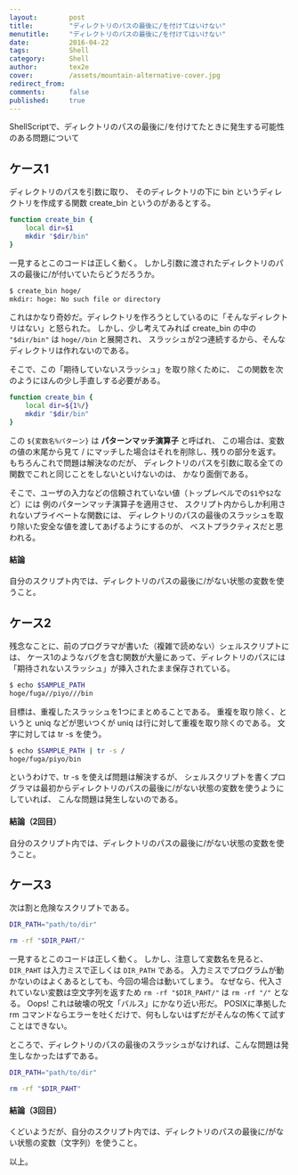 ```yaml
---
layout:        post
title:         "ディレクトリのパスの最後に/を付けてはいけない"
menutitle:     "ディレクトリのパスの最後に/を付けてはいけない"
date:          2016-04-22
tags:          Shell
category:      Shell
author:        tex2e
cover:         /assets/mountain-alternative-cover.jpg
redirect_from:
comments:      false
published:     true
---
```


ShellScriptで、ディレクトリのパスの最後に/を付けてたときに発生する可能性のある問題について

ケース1
--------

ディレクトリのパスを引数に取り、
そのディレクトリの下に bin というディレクトリを作成する関数 create_bin というのがあるとする。

```bash
function create_bin {
    local dir=$1
    mkdir "$dir/bin"
}
```

一見するとこのコードは正しく動く。
しかし引数に渡されたディレクトリのパスの最後に/が付いていたらどうだろうか。

```bash
$ create_bin hoge/
mkdir: hoge: No such file or directory
```

これはかなり奇妙だ。ディレクトリを作ろうとしているのに「そんなディレクトリはない」と怒られた。
しかし、少し考えてみれば create_bin の中の `"$dir/bin"` は `hoge//bin` と展開され、
スラッシュが2つ連続するから、そんなディレクトリは作れないのである。

そこで、この「期待していないスラッシュ」を取り除くために、
この関数を次のようにほんの少し手直しする必要がある。

```bash
function create_bin {
    local dir=${1%/}
    mkdir "$dir/bin"
}
```

この `${変数名%パターン}` は **パターンマッチ演算子** と呼ばれ、
この場合は、変数の値の末尾から見て / にマッチした場合はそれを削除し、残りの部分を返す。
もちろんこれで問題は解決なのだが、
ディレクトリのパスを引数に取る全ての関数でこれと同じことをしないといけないのは、
かなり面倒である。

そこで、ユーザの入力などの信頼されていない値（トップレベルでの`$1`や`$2`など）には
例のパターンマッチ演算子を適用させ、
スクリプト内からしか利用されないプライベートな関数には、
ディレクトリのパスの最後のスラッシュを取り除いた安全な値を渡してあげるようにするのが、
ベストプラクティスだと思われる。

#### 結論

自分のスクリプト内では、ディレクトリのパスの最後に/がない状態の変数を使うこと。


ケース2
----------

残念なことに、前のプログラマが書いた（複雑で読めない）シェルスクリプトには、
ケース1のようなバグを含む関数が大量にあって、ディレクトリのパスには
「期待されないスラッシュ」が挿入されたまま保存されている。

```bash
$ echo $SAMPLE_PATH
hoge/fuga//piyo///bin
```

目標は、重複したスラッシュを1つにまとめることである。
重複を取り除く、というと uniq などが思いつくが uniq は行に対して重複を取り除くのである。
文字に対しては tr -s を使う。

```bash
$ echo $SAMPLE_PATH | tr -s /
hoge/fuga/piyo/bin
```

というわけで、tr -s を使えば問題は解決するが、
シェルスクリプトを書くプログラマは最初からディレクトリのパスの最後に/がない状態の変数を使うようにしていれば、
こんな問題は発生しないのである。

#### 結論（2回目）

自分のスクリプト内では、ディレクトリのパスの最後に/がない状態の変数を使うこと。


ケース3
---------

次は割と危険なスクリプトである。

```bash
DIR_PATH="path/to/dir"

rm -rf "$DIR_PAHT/"
```

一見するとこのコードは正しく動く。
しかし、注意して変数名を見ると、`DIR_PAHT` は入力ミスで正しくは `DIR_PATH` である。
入力ミスでプログラムが動かないのはよくあるとしても、今回の場合は動いてしまう。
なぜなら、代入されていない変数は空文字列を返すため `rm -rf "$DIR_PAHT/"` は `rm -rf "/"`
となる。
Oops! これは破壊の呪文「バルス」にかなり近い形だ。
POSIXに準拠した rm コマンドならエラーを吐くだけで、何もしないはずだがそんなの怖くて試すことはできない。

ところで、ディレクトリのパスの最後のスラッシュがなければ、こんな問題は発生しなかったはずである。

```bash
DIR_PATH="path/to/dir"

rm -rf "$DIR_PAHT"
```

#### 結論（3回目）

くどいようだが、自分のスクリプト内では、ディレクトリのパスの最後に/がない状態の変数（文字列）を使うこと。

以上。
